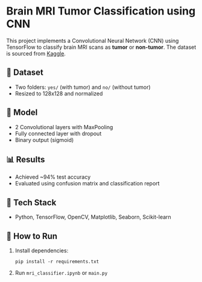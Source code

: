 # Brain MRI Tumor Classification using CNN

This project implements a Convolutional Neural Network (CNN) using TensorFlow to classify brain MRI scans as **tumor** or **non-tumor**. The dataset is sourced from [Kaggle](https://www.kaggle.com/datasets/navoneel/brain-mri-images-for-brain-tumor-detection).

## 📁 Dataset
- Two folders: `yes/` (with tumor) and `no/` (without tumor)
- Resized to 128x128 and normalized

## 🧠 Model
- 2 Convolutional layers with MaxPooling
- Fully connected layer with dropout
- Binary output (sigmoid)

## 📊 Results
- Achieved ~94% test accuracy
- Evaluated using confusion matrix and classification report

## 🔧 Tech Stack
- Python, TensorFlow, OpenCV, Matplotlib, Seaborn, Scikit-learn

## 📌 How to Run
1. Install dependencies:
    ```
    pip install -r requirements.txt
    ```
2. Run `mri_classifier.ipynb` or `main.py`


